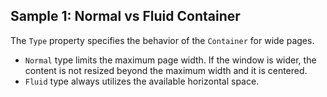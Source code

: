 ## Sample 1: Normal vs Fluid Container

The `Type` property specifies the behavior of the `Container` for wide pages.

* `Normal` type limits the maximum page width. If the window is wider, the content is not resized beyond the maximum width and it is centered.
* `Fluid` type always utilizes the available horizontal space.